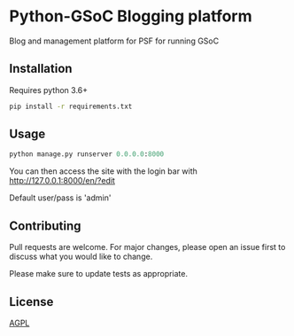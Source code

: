# Python-GSoC Blogging platform

Blog and management platform for PSF for running GSoC

## Installation

Requires python 3.6+

```bash
pip install -r requirements.txt
```

## Usage

```python
python manage.py runserver 0.0.0.0:8000
```

You can then access the site with the login bar with http://127.0.0.1:8000/en/?edit

Default user/pass is 'admin'

## Contributing
Pull requests are welcome. For major changes, please open an issue first to discuss what you would like to change.

Please make sure to update tests as appropriate.

## License
[AGPL](https://www.gnu.org/licenses/agpl-3.0.en.html)